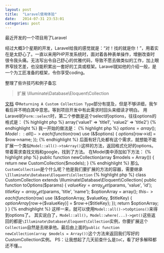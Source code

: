 ```yaml
---
layout: post
title:  "Laravel使用体验"
date:   2014-07-31 23:53:01
categories: post
---
```


最近开发的一个项目用了Laravel

经过大概3个星期的开发，Laravel给我的感觉就是：“对！找的就是你！”，用着实在是太舒心了。一直以来用PHP开发系统时，面对着各种表单操作，增删改查时很令我头痛。无法写出令自己舒心的优雅代码，导致不愿去做类似的工作，加上眼界窄技艺差，也没能积累出一套好的工具或框架。Laravel就如他的介绍一般，是一个为工匠准备的框架，令你享受coding。

整理了些许技巧和例子备忘

> 扩展 \Illuminate\Database\Eloquent\Collection
> 
[文档](http://laravel.com/docs/eloquent#collections) 中`Returning A Custom Collection Type`部分有提及，但是不够详细，我乍看后并不明白其中意思。等到项目开发中有此需求时回头来细读才明白。
用Laravel的`Form::select`时，第二个参数是这个select的options，往往options的格式是：
{% highlight php %}
array('value1' => 'title1', 'value2' => 'title2')
{% endhighlight %}
我一开始的做法是：
{% highlight php %}
$options = array();
Model::all()->each(function($row) use (&$options)
{
    $options[$row->id] = $row->name;
});
{% endhighlight %}
后面有好几处都有这个需求，就想能不能扩展一个类似`Model::all()->toArray()`这样的方法，返回格式化好的options。带着需求查找文档和google，找到了方法。
在Model类中添加如下方法：
{% highlight php %}
public function newCollection(array $models = Array())
{
	return new CustomCollection($models);
}
{% endhighlight %}
那么`CustomCollection`是个什么呢？他是我们要扩展的方法的容器，需要继承`\Illuminate\Database\Eloquent\Collection`
{% highlight php %}
class CustomCollection extends \Illuminate\Database\Eloquent\Collection{
    public function toOptions($params)
    {
        $valueKey = array_get($params, 'value', 'id');
		$titleKey = array_get($params, 'title', 'name');
		$optionArray = array();
		$this->each(function($row) use (&$optionArray, $valueKey, $titleKey)
		{
			$optionArray[$row->{$valueKey}] = $row->{$titleKey};
		});
		return $optionArray;
    }
}
{% endhighlight %}
这样一来，就可以使用`Model::all()->toOptions()`来得到options了。
其实说白了，`Model::all()`，`Model::where(...)->get()`这些返回的都是`\Illuminate\Database\Eloquent\Collection`实例，你要扩展这个`Collection`自然是去继承他。最后由上面的`public function newCollection(array $models = Array())`这个方法来返回我们写好的CustomCollection实例。
PS：让我想起了几天前查什么是`IoC`，看了好多解释都还不懂。。